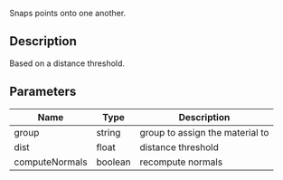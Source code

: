 Snaps points onto one another.


## Description

Based on a distance threshold.


## Parameters

<table>
<thead>
	<tr>
		<th>Name</th>
		<th>Type</th>
		<th>Description</th>
	</tr>
</thead>
<tr>
	<td>group</td>
	<td><div class='bg-purple-800 px-2 py-px text-white rounded-sm'>string</div></td>
	<td>group to assign the material to</td>
</tr>
<tr>
	<td>dist</td>
	<td><div class='bg-yellow-800 px-2 py-px text-white rounded-sm'>float</div></td>
	<td>distance threshold</td>
</tr>
<tr>
	<td>computeNormals</td>
	<td><div class='bg-emerald-800 px-2 py-px text-white rounded-sm'>boolean</div></td>
	<td>recompute normals</td>
</tr>
</table>